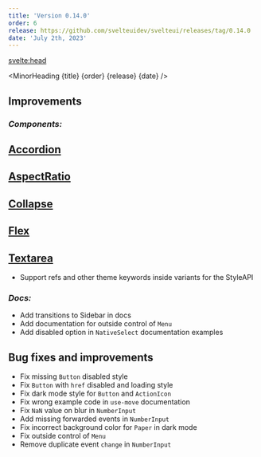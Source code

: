 ```yaml
---
title: 'Version 0.14.0'
order: 6
release: https://github.com/svelteuidev/svelteui/releases/tag/0.14.0
date: 'July 2th, 2023'
---
```


<script>
    import { Demo, AccordionDemos, AspectRatioDemos, CollapseDemos, FlexDemos, TextareaDemos } from '@svelteuidev/demos';
    import { MinorHeading } from '$lib/components';
    import { base } from '$app/paths';
</script>

<svelte:head>
  <title>{title} - SvelteUI</title>
</svelte:head>

<MinorHeading {title} {order} {release} {date} />

## Improvements

### _Components:_

## [Accordion]({base}/core/accordion)

<Demo demo={AccordionDemos.configurator} hideCode />

## [AspectRatio]({base}/core/aspect-ratio)

<Demo demo={AspectRatioDemos.usage} codeVisible={true} />

## [Collapse]({base}/core/collapse)

<Demo demo={CollapseDemos.usage} codeVisible={true} />

## [Flex]({base}/core/flex)

<Demo demo={FlexDemos.configurator} hideCode />

## [Textarea]({base}/core/textarea)

<Demo demo={TextareaDemos.configurator} hideCode />

- Support refs and other theme keywords inside variants for the StyleAPI

### _Docs:_

- Add transitions to Sidebar in docs
- Add documentation for outside control of `Menu`
- Add disabled option in `NativeSelect` documentation examples

## Bug fixes and improvements

- Fix missing `Button` disabled style
- Fix `Button` with `href` disabled and loading style
- Fix dark mode style for `Button` and `ActionIcon`
- Fix wrong example code in `use-move` documentation
- Fix `NaN` value on blur in `NumberInput`
- Add missing forwarded events in `NumberInput`
- Fix incorrect background color for `Paper` in dark mode
- Fix outside control of `Menu`
- Remove duplicate event `change` in `NumberInput`
